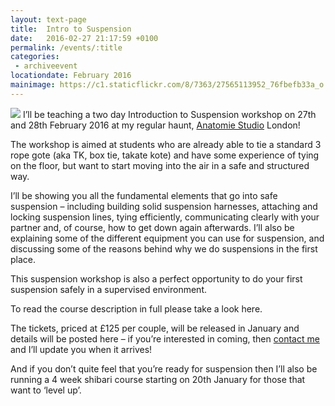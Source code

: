 ```yaml
---
layout: text-page
title:  Intro to Suspension
date:   2016-02-27 21:17:59 +0100
permalink: /events/:title
categories:
 - archiveevent
locationdate: February 2016
mainimage: https://c1.staticflickr.com/8/7363/27565113952_76fbefb33a_o.jpg
---
```

<img src="https://c1.staticflickr.com/8/7363/27565113952_76fbefb33a_o.jpg" class="text-image-left" />
I’ll be teaching a two day Introduction to Suspension workshop on 27th and 28th February 2016 at my regular haunt, <a href="http://anatomiestudio.com" target="_blank_">Anatomie Studio</a> London!

The workshop is aimed at students who are already able to tie a standard 3 rope gote (aka TK, box tie, takate kote) and have some experience of tying on the floor, but want to start moving into the air in a safe and structured way.

I’ll be showing you all the fundamental elements that go into safe suspension – including building solid suspension harnesses, attaching and locking suspension lines, tying efficiently, communicating clearly with your partner and, of course, how to get down again afterwards.  I’ll also be explaining some of the different equipment you can use for suspension, and discussing some of the reasons behind why we do suspensions in the first place.

This suspension workshop is also a perfect opportunity to do your first suspension safely in a supervised environment.

To read the course description in full please take a look here.

The tickets, priced at £125 per couple, will be released in January and details will be posted here – if you’re interested in coming, then <a href="{{site.baseurl}}/#contact">contact me</a> and I’ll update you when it arrives!

And if you don’t quite feel that you’re ready for suspension then I’ll also be running a 4 week shibari course starting on 20th January for those that want to ‘level up’.
